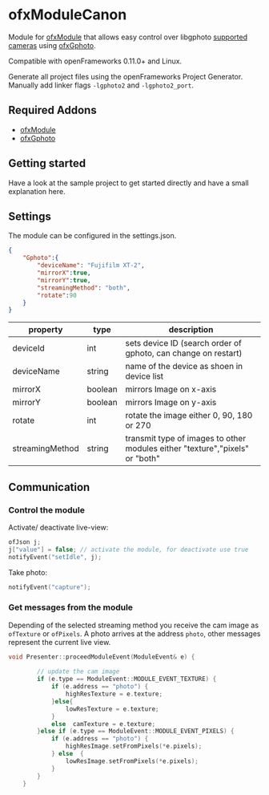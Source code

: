 # ofxModuleCanon

Module for [ofxModule](https://github.com/reddoLabs/ofxModule) that allows easy control over libgphoto [supported cameras](http://www.gphoto.org/proj/libgphoto2/support.php) using [ofxGphoto](https://github.com/brinoausrino/ofxGphoto).

Compatible with openFrameworks 0.11.0+ and Linux.

Generate all project files using the openFrameworks Project Generator.
Manually add linker flags `-lgphoto2` and `-lgphoto2_port`.

## Required Addons

* [ofxModule](https://github.com/reddoLabs/ofxModule)
* [ofxGphoto](https://github.com/brinoausrino/ofxGphoto)

## Getting started

Have a look at the sample project to get started directly and have a small explanation here.

## Settings

The module can be configured in the settings.json.

```json
{
    "Gphoto":{
		"deviceName": "Fujifilm XT-2",
        "mirrorX":true,
        "mirrorY":true,
        "streamingMethod": "both",
        "rotate":90
    }
}
```

| property      | type          | description  |
| ------------- |---------------| -----|
| deviceId      | int        | sets device ID (search order of gphoto, can change on restart) |
| deviceName    | string       | name of the device as shoen in device list|
| mirrorX       | boolean       | mirrors Image on x-axis |
| mirrorY       | boolean       | mirrors Image on y-axis |
| rotate        | int           | rotate the image either 0, 90, 180 or 270|
| streamingMethod | string      | transmit type of images to other modules either "texture","pixels" or "both"|

## Communication

### Control the module

Activate/ deactivate live-view:

```cpp
ofJson j;
j["value"] = false; // activate the module, for deactivate use true
notifyEvent("setIdle", j);
```

Take photo:

```cpp
notifyEvent("capture");
```

### Get messages from the module

Depending of the selected streaming method you receive the cam image as `ofTexture` or `ofPixels`. A photo arrives at the address `photo`, other messages represent the current live view.

```cpp
void Presenter::proceedModuleEvent(ModuleEvent& e) {
		
		// update the cam image 
		if (e.type == ModuleEvent::MODULE_EVENT_TEXTURE) {
			if (e.address == "photo") {
				highResTexture = e.texture;
			}else{
				lowResTexture = e.texture;
			}
			else  camTexture = e.texture;
		}else if (e.type == ModuleEvent::MODULE_EVENT_PIXELS) {
			if (e.address == "photo") {
				highResImage.setFromPixels(*e.pixels);
			} else  {
				lowResImage.setFromPixels(*e.pixels);
			}
		}
    }
```